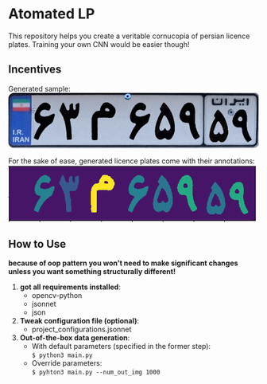 # Atomated LP
This repository helps you create a veritable cornucopia of persian licence plates. 
Training your own CNN would be easier though!

## Incentives 
Generated sample:\
 ![Sample](https://github.com/Amir-Mehrpanah/atumated_lp/blob/master/README_contents/simple_out.png)

For the sake of ease, generated licence plates come with their annotations: \
![Annotation sample](https://github.com/Amir-Mehrpanah/atumated_lp/blob/master/README_contents/ann_simple_out.png) 

## How to Use
**because of oop pattern you won't need to make significant changes 
unless you want something structurally different!**
1. **got all requirements installed**:
    * opencv-python
    * jsonnet 
    * json
2. **Tweak configuration file (optional)**:
    * project_configurations.jsonnet
3. **Out-of-the-box data generation**:
    * With default parameters (specified in the former step):\
    ```$ python3 main.py```
    * Override parameters:\
    ```$ pyhton3 main.py --num_out_img 1000```